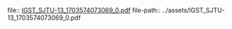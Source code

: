 file:: [IGST_SJTU-13_1703574073069_0.pdf](../assets/IGST_SJTU-13_1703574073069_0.pdf)
file-path:: ../assets/IGST_SJTU-13_1703574073069_0.pdf
